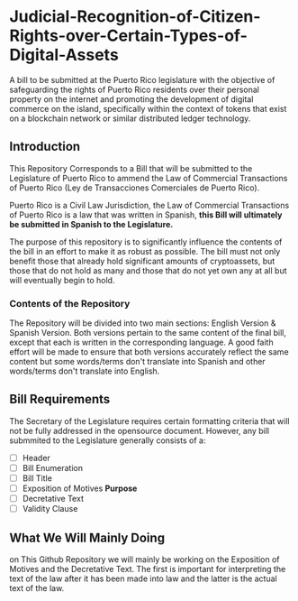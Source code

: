 # Judicial-Recognition-of-Citizen-Rights-over-Certain-Types-of-Digital-Assets
A bill to be submitted at the Puerto Rico legislature with the objective of safeguarding the rights of Puerto Rico residents over their personal property on the internet and promoting the development of digital commerce on the island, specifically within the context of tokens that exist on a blockchain network or similar distributed ledger technology.

## Introduction
This Repository Corresponds to a Bill that will be submitted to the Legislature of Puerto Rico to ammend the Law of Commercial Transactions of Puerto Rico (Ley de Transacciones Comerciales de Puerto Rico).

Puerto Rico is a Civil Law Jurisdiction, the Law of Commercial Transactions of Puerto Rico is a law that was written in Spanish, **this Bill will ultimately be submitted in Spanish to the Legislature.** 

The purpose of this repository is to significantly influence the contents of the bill in an effort to make it as robust as possible. The bill must not only benefit those that already hold significant amounts of cryptoassets, but those that do not hold as many and those that do not yet own any at all but will eventually begin to hold. 

### Contents of the Repository

The Repository will be divided into two main sections: English Version & Spanish Version. Both versions pertain to the same content of the final bill, except that each is written in the corresponding language. A good faith effort will be made to ensure that both versions accurately reflect the same content but some words/terms don't translate into Spanish and other words/terms don't translate into English.


## Bill Requirements

The Secretary of the Legislature requires certain formatting criteria that will not be fully addressed in the opensource document. However, any bill submmited to the Legislature generally consists of a: 

 - [ ] Header
 - [ ] Bill Enumeration
 - [ ] Bill Title 
 - [ ] Exposition of Motives **Purpose**
 - [ ] Decretative Text
 - [ ] Validity Clause

## What We Will Mainly Doing

on This Github Repository we will mainly be working on the Exposition of Motives and the Decretative Text. The first is important for interpreting the text of the law after it has been made into law and the latter is the actual text of the law. 
